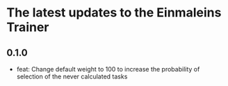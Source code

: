 # The latest updates to the Einmaleins Trainer
## 0.1.0
- feat: Change default weight to 100 to increase the probability of selection of the never calculated tasks